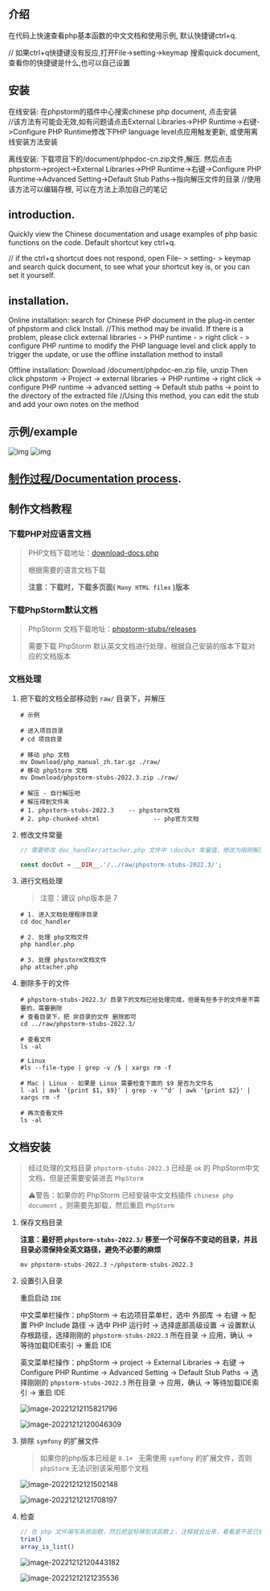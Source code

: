 ## 介绍

在代码上快速查看php基本函数的中文文档和使用示例, 默认快捷键ctrl+q.

// 如果ctrl+q快捷键没有反应,打开File->setting->keymap 搜索quick document,查看你的快捷键是什么,也可以自己设置

## 安装

在线安装:   在phpstorm的插件中心搜索chinese php document, 点击安装    
//该方法有可能会无效,如有问题请点击External Libraries->PHP Runtime->右键->Configure PHP Runtime修改下PHP language level点应用触发更新, 或使用离线安装方法安装

离线安装:   下载项目下的/document/phpdoc-cn.zip文件,解压. 然后点击phpstorm->project->External Libraries->PHP Runtime->右键->Configure PHP Runtime->Advanced Setting->Default Stub Paths->指向解压文件的目录
//使用该方法可以编辑存根, 可以在方法上添加自己的笔记

## introduction. 

Quickly view the Chinese documentation and usage examples of php basic functions on the code. Default shortcut key ctrl+q. 

// if the ctrl+q shortcut does not respond, open File- > setting- > keymap and search quick document, to see what your shortcut key is, or you can set it yourself. 

## installation. 

Online installation:    search for Chinese PHP document in the plug-in center of phpstorm and click Install.
//This method may be invalid. If there is a problem, please click external libraries - > PHP runtime - > right click - > configure PHP runtime to modify the PHP language level and click apply to trigger the update, or use the offline installation method to install


Offline installation:   Download /document/phpdoc-en.zip file, unzip Then click phpstorm -> Project -> external libraries -> PHP runtime -> right click -> configure PHP runtime -> advanced setting -> Default stub paths -> point to the directory of the extracted file
//Using this method, you can edit the stub and add your own notes on the method
        
## 示例/example

![img](./example.png) 
![img](./example1.png) 

## [制作过程/Documentation process](./develop.MD).







## 制作文档教程

### 下载PHP对应语言文档

> PHP文档下载地址：[download-docs.php](https://www.php.net/download-docs.php)
>
> 根据需要的语言文档下载
>
> **注意：下载时，下载多页面( `Many HTML files` )版本**



### 下载PhpStorm默认文档

> PhpStorm 文档下载地址：[phpstorm-stubs/releases](https://github.com/JetBrains/phpstorm-stubs/releases)
>
> 需要下载 PhpStorm 默认英文文档进行处理，根据自己安装的版本下载对应的文档版本



### 文档处理

1. 把下载的文档全部移动到 `raw/` 目录下，并解压

   ```shell
   # 示例
   
   # 进入项目目录
   # cd 项目目录
   
   # 移动 php 文档
   mv Download/php_manual_zh.tar.gz ./raw/
   # 移动 phpStorm 文档
   mv Download/phpstorm-stubs-2022.3.zip ./raw/
   
   # 解压 - 自行解压吧
   # 解压得到文件夹
   # 1. phpstorm-stubs-2022.3    -- phpstorm文档
   # 2. php-chunked-xhtml 				-- php官方文档
   ```

2. 修改文件常量

   ```php
   // 需要修改 doc_handler/attacher.php 文件中 \docOut 常量值，修改为刚刚解压出来的 phpstorm 对应版本文档目录
   
   const docOut = __DIR__.'/../raw/phpstorm-stubs-2022.3/';
   ```

3. 进行文档处理

   > 注意：建议 php版本是 7

   ```shell
   # 1. 进入文档处理程序目录
   cd doc_handler
   
   # 2. 处理 php文档文件
   php handler.php
   
   # 3. 处理 phpstorm文档文件 
   php attacher.php
   ```

4. 删除多于的文件

   ```shell
   # phpstorm-stubs-2022.3/ 目录下的文档已经处理完成，但是有些多于的文件是不需要的，需要删除
   # 查看目录下，把 非目录的文件 删除即可
   cd ../raw/phpstorm-stubs-2022.3/
   
   # 查看文件
   ls -al
   
   # Linux
   #ls --file-type | grep -v /$ | xargs rm -f
   
   # Mac | Linux - 如果是 Linux 需要检查下面的 $9 是否为文件名
   l -al | awk '{print $1, $9}' | grep -v '^d' | awk '{print $2}' | xargs rm -f
   
   # 再次查看文件
   ls -al
   ```





## 文档安装

> 经过处理的文档目录 `phpstorm-stubs-2022.3` 已经是 `ok` 的 PhpStorm中文文档，但是还需要安装进去 `PhpStorm`
>
> ⚠️警告：如果你的 PhpStorm 已经安装中文文档插件 `chinese php document` ，则需要先卸载，然后重启 `PhpStorm`

1. 保存文档目录

   **注意：最好把 `phpstorm-stubs-2022.3/` 移至一个可保存不变动的目录，并且目录必须保持全英文路径，避免不必要的麻烦**

   ```shell
   mv phpstorm-stubs-2022.3 ~/phpstorm-stubs-2022.3
   ```

2. 设置引入目录

   重启启动 `IDE` 

   中文菜单栏操作：phpStorm -> 右边项目菜单栏，选中 外部库 -> 右键 -> 配置 PHP Include 路径 -> 选中 PHP 运行时 -> 选择底部高级设置 ->  设置默认存根路径，选择刚刚的 `phpstorm-stubs-2022.3` 所在目录 -> 应用，确认 -> 等待加载IDE索引  -> 重启 IDE

   英文菜单栏操作：phpStorm -> project -> External Libraries -> 右键 -> Configure PHP Runtime -> Advanced Setting -> Default Stub Paths -> 选择刚刚的 `phpstorm-stubs-2022.3` 所在目录 -> 应用，确认 -> 等待加载IDE索引  -> 重启 IDE

   ![image-20221212115821796](README.assets/image-20221212115821796.png)

   ![image-20221212120046309](README.assets/image-20221212120046309.png)

3. 排除 `symfony` 的扩展文件
   
   > 如果你的php版本已经是 `8.1+ ` 无需使用 `symfony` 的扩展文件，否则 `phpStorm` 无法识别该采用那个文档
   
   ![image-20221212121502148](README.assets/image-20221212121502148.png)
   
   ![image-20221212121708197](README.assets/image-20221212121708197.png)
   
3. 检查
   
   ```php
   // 在 php 文件编写系统函数，然后把鼠标移到该函数上，注释就会出来，看看是不是已经是中文版本文档
   trim()
   array_is_list()
   ```
   
   ![image-20221212120443182](README.assets/image-20221212120443182.png)
   
   ![image-20221212121235536](README.assets/image-20221212121235536.png)
   
   
